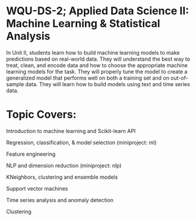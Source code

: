 

# WQU-DS-2; Applied Data Science II: Machine Learning & Statistical Analysis
In Unit II, students learn how to build machine learning models to make predictions based on real-world data. They will understand the best way to treat, clean, and encode data and how to choose the appropriate machine learning models for the task. They will properly tune the model to create a generalized model that performs well on both a training set and on out-of-sample data. They will learn how to build models using text and time series data.

# Topic Covers:
Introduction to machine learning and Scikit-learn API

Regression, classification, & model selection (miniproject: ml)

Feature engineering

NLP and dimension reduction (miniproject: nlp)

KNeighbors, clustering and ensemble models

Support vector machines

Time series analysis and anomaly detection

Clustering
